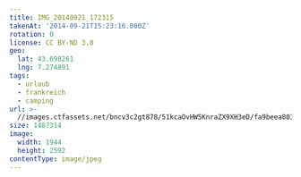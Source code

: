 ```yaml
---
title: IMG_20140921_172315
takenAt: '2014-09-21T15:23:16.000Z'
rotation: 0
license: CC BY-ND 3.0
geo:
  lat: 43.698261
  lng: 7.274891
tags:
  - urlaub
  - frankreich
  - camping
url: >-
  //images.ctfassets.net/bncv3c2gt878/51kcaOvHW5KnraZX9XH3eD/fa9beea80312c1cd8ec386d31fbf25e2/img_20140921_172315_28313099405_o
size: 1487314
image:
  width: 1944
  height: 2592
contentType: image/jpeg
---
```


